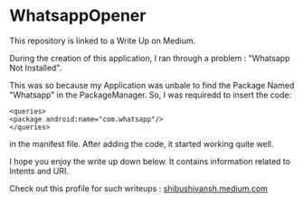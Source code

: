 # WhatsappOpener

This repository is linked to a Write Up on Medium.

During the creation of this application, I ran through a problem : "Whatsapp Not Installed".

This was so because my Application was unbale to find the Package Named "Whatsapp" in the PackageManager. So, I was requiredd to insert the code:

```
<queries>
<package android:name="com.whatsapp"/>
</queries>
```

in the manifest file. After adding the code, it started working quite well.

I hope you enjoy the write up down below. It contains information related to Intents and URI.

Check out this profile for such writeups : [shibushivansh.medium.com](https://shibushivansh.medium.com/)
